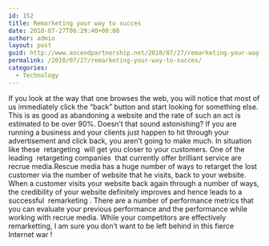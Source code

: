 ```yaml
---
id: 152
title: Remarketing your way to succes
date: 2010-07-27T06:29:40+00:00
author: admin
layout: post
guid: http://www.ascendpartnership.net/2010/07/27/remarketing-your-way-to-succes/
permalink: /2010/07/27/remarketing-your-way-to-succes/
categories:
  - Technology
---
```

If you look at the way that one browses the web, you will notice that most of us immediately click the &#8220;back&#8221; button and start looking for something else. This is as good as abandoning a website and the rate of such an act is estimated to be over 90%. Doesn&#8217;t that sound astonishing? If you are running a business and your clients just happen to hit through your advertisement and click back, you aren&#8217;t going to make much. In situation like these &nbsp;retargeting&nbsp; will get you closer to your customers. One of the leading &nbsp;retargeting companies&nbsp; that currently offer brilliant service are recrue media.Rescue media has a huge number of ways to retarget the lost customer via the number of website that he visits, back to your website. When a customer visits your website back again through a number of ways, the credibility of your website definitely improves and hence leads to a successful &nbsp;remarketing&nbsp;. There are a number of performance metrics that you can evaluate your previous performance and the performance while working with recrue media. While your competitors are effectively remarketting, I am sure you don&#8217;t want to be left behind in this fierce Internet war !